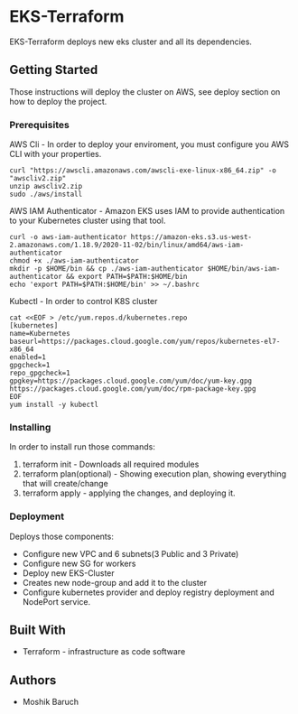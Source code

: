 # EKS-Terraform
EKS-Terraform deploys new eks cluster and all its dependencies.

## Getting Started
Those instructions will deploy the cluster on AWS, see deploy section on how to deploy the project.

### Prerequisites
AWS Cli - In order to deploy your enviroment, you must configure you AWS CLI with your properties.
```
curl "https://awscli.amazonaws.com/awscli-exe-linux-x86_64.zip" -o "awscliv2.zip"
unzip awscliv2.zip
sudo ./aws/install
```
AWS IAM Authenticator - Amazon EKS uses IAM to provide authentication to your Kubernetes cluster using that tool.
```
curl -o aws-iam-authenticator https://amazon-eks.s3.us-west-2.amazonaws.com/1.18.9/2020-11-02/bin/linux/amd64/aws-iam-authenticator
chmod +x ./aws-iam-authenticator
mkdir -p $HOME/bin && cp ./aws-iam-authenticator $HOME/bin/aws-iam-authenticator && export PATH=$PATH:$HOME/bin
echo 'export PATH=$PATH:$HOME/bin' >> ~/.bashrc
```
Kubectl - In order to control K8S cluster
```
cat <<EOF > /etc/yum.repos.d/kubernetes.repo
[kubernetes]
name=Kubernetes
baseurl=https://packages.cloud.google.com/yum/repos/kubernetes-el7-x86_64
enabled=1
gpgcheck=1
repo_gpgcheck=1
gpgkey=https://packages.cloud.google.com/yum/doc/yum-key.gpg https://packages.cloud.google.com/yum/doc/rpm-package-key.gpg
EOF
yum install -y kubectl
```

### Installing
In order to install run those commands:
1. terraform init - Downloads all required modules
2. terraform plan(optional) - Showing execution plan, showing everything that will create/change
3. terraform apply - applying the changes, and deploying it. 

### Deployment
Deploys those components:
* Configure new VPC and 6 subnets(3 Public and 3 Private)
* Configure new SG for workers
* Deploy new EKS-Cluster
* Creates new node-group and add it to the cluster
* Configure kubernetes provider and deploy registry deployment and NodePort service.

## Built With
* Terraform - infrastructure as code software

## Authors
* Moshik Baruch
